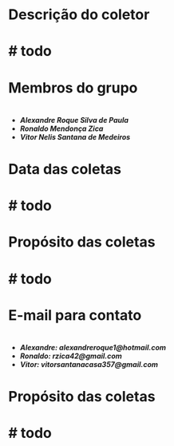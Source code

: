 <h1>
	Descrição do coletor
<h1/>

<p>
# todo
<p/>

<h1>
	Membros do grupo
<h1/>

<p>
	<h5>
		<ul>
		  <li>Alexandre Roque Silva de Paula</li>
		  <li>Ronaldo Mendonça Zica</li>
		  <li>Vitor Nelis Santana de Medeiros</li>
		</ul>
	<h5/>
<p/>

<h1>
	Data das coletas
<h1/>

<p>
# todo
<p/>

<h1>
	Propósito das coletas
<h1/>

<p>
# todo
<p/>

<h1>
	E-mail para contato
<h1/>

<p>
<p>
	<h5>
		<ul>
			<li>Alexandre: alexandreroque1@hotmail.com</li>
  			<li>Ronaldo: rzica42@gmail.com</li>
  			<li>Vitor: vitorsantanacasa357@gmail.com</li>
		</ul>
	<h5/>
<p/>
	
<h1>
	Propósito das coletas
<h1/>

<p>
# todo
<p/>
